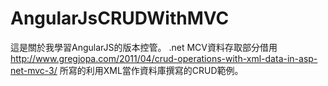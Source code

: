 AngularJsCRUDWithMVC
====================

這是關於我學習AngularJS的版本控管。
.net MCV資料存取部分借用
http://www.gregjopa.com/2011/04/crud-operations-with-xml-data-in-asp-net-mvc-3/
所寫的利用XML當作資料庫撰寫的CRUD範例。
